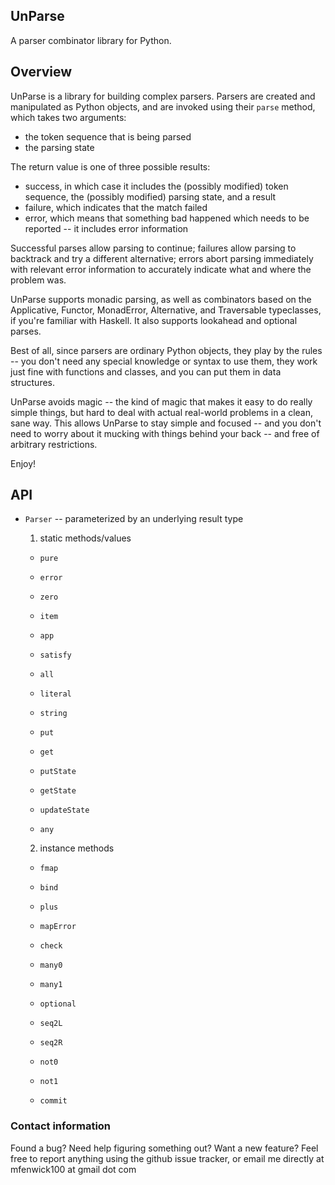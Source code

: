 ## UnParse ##

A parser combinator library for Python.
 

## Overview ##

UnParse is a library for building complex parsers.  Parsers are created and
manipulated as Python objects, and are invoked using their `parse` method,
which takes two arguments:

 - the token sequence that is being parsed
 - the parsing state

The return value is one of three possible results:

 - success, in which case it includes the (possibly modified) token sequence,
   the (possibly modified) parsing state, and a result
 - failure, which indicates that the match failed
 - error, which means that something bad happened which needs to be reported --
   it includes error information

Successful parses allow parsing to continue; failures allow parsing to backtrack
and try a different alternative; errors abort parsing immediately with relevant
error information to accurately indicate what and where the problem was.

UnParse supports monadic parsing, as well as combinators based on the Applicative,
Functor, MonadError, Alternative, and Traversable typeclasses, if you're familiar
with Haskell.  It also supports lookahead and optional parses.  

Best of all, since parsers are ordinary Python objects, they play by the rules --
you don't need any special knowledge or syntax to use them, they work just fine
with functions and classes, and you can put them in data structures.

UnParse avoids magic -- the kind of magic that makes it easy to do really simple
things, but hard to deal with actual real-world problems in a clean, sane way.
This allows UnParse to stay simple and focused -- and you don't need to worry 
about it mucking with things behind your back -- and free of arbitrary restrictions.

Enjoy!


## API ##

 - `Parser` -- parameterized by an underlying result type
 
   1. static methods/values
   
     - `pure`
     
     - `error`
     
     - `zero`
     
     - `item`
     
     - `app`
     
     - `satisfy`
     
     - `all`
     
     - `literal`
     
     - `string`
     
     - `put`
     
     - `get`
     
     - `putState`
     
     - `getState`
     
     - `updateState`
     
     - `any`
   
   2. instance methods
   
     - `fmap`
     
     - `bind`
     
     - `plus`
     
     - `mapError`
     
     - `check`
     
     - `many0`
     
     - `many1`
     
     - `optional`
     
     - `seq2L`
     
     - `seq2R`
     
     - `not0`
     
     - `not1`

     - `commit`
     

### Contact information ###

Found a bug?  Need help figuring something out?  Want a new feature?  Feel free
to report anything using the github issue tracker, or email me directly at
mfenwick100 at gmail dot com
